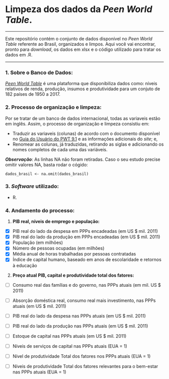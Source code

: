 # Limpeza dos dados da *Peen World Table*.
---

Este repositório contém o conjunto de dados disponível no *Peen World Table* referente ao Brasil, organizados e limpos. Aqui você vai encontrar, pronto para *download*, os dados em xlsx e o código utilizado para tratar os dados em .R. 

---

### 1. **Sobre o Banco de Dados:**

*[Peen World Table](https://www.rug.nl/ggdc/productivity/pwt/?lang=en)* é uma plataforma que disponibiliza dados como: níveis relativos de renda, produção, insumos e produtividade para um conjuto de 182 países de 1950 a 2017. 

### 2. **Processo de organização e limpeza:**

Por se tratar de um banco de dados internacional, todas as variaveis estão em inglês. Assim, o processo de organização e limpeza consistiu em:

  - Traduzir as variaveis (colunas) de acordo com o documento disponível no [Guia do Usuário do PWT 9.1](https://www.rug.nl/ggdc/docs/pwt91_user_guide_to_data_files.pdf) e as informações adicionais do *site*; e,
  - Renomear as colunas, já traduzidas, retirando as siglas e adicionando os nomes completos de cada uma das variáveis.
  
**_Observação_**: As linhas NA não foram retiradas. Caso o seu estudo precise omitir valores NA, basta rodar o cógido:
  
  ```
  dados_brasil <- na.omit(dados_brasil)
  
  ```
 
### 3. **_Software_ utilizado:**
  - R.

### 4. **Andamento do processo:**

1. **PIB real, níveis de emprego e população:**

- [x] PIB real do lado da despesa em PPPs encadeadas (em US $ mil. 2011)
- [x] PIB real do lado da produção em PPPs encadeadas (em US $ mil. 2011) 
- [x] População (em milhões) 
- [x] Número de pessoas ocupadas (em milhões) 
- [x] Média anual de horas trabalhadas por pessoas contratadas 
- [x] Índice de capital humano, baseado em anos de escolaridade e retornos à educação 

2. **Preço atual PIB, capital e produtividade total dos fatores:**

- [ ] Consumo real das famílias e do governo, nas PPPs atuais (em mil. US $ 2011)
- [ ] Absorção doméstica real, consumo real mais investimento, nas PPPs atuais (em US $ mil. 2011)
- [ ] PIB real do lado da despesa nas PPPs atuais (em US $ mil. 2011)
- [ ] PIB real do lado da produção nas PPPs atuais (em US $ mil. 2011)
- [ ] Estoque de capital nas PPPs atuais (em US $ mil. 2011)
- [ ] Níveis de serviços de capital nas PPPs atuais (EUA = 1)
- [ ] Nível de produtividade Total dos fatores nos PPPs atuais (EUA = 1)
- [ ] Níveis de produtividade Total dos fatores relevantes para o bem-estar nas PPPs atuais (EUA = 1)



 

